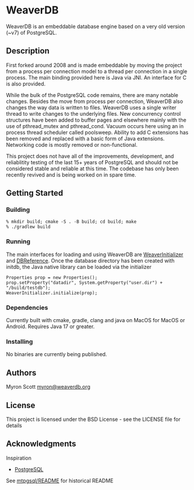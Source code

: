 # WeaverDB

WeaverDB is an embeddable database engine based on a very old version (~v7) of PostgreSQL.  

## Description

First forked around 2008 and is made embeddable by moving the project from a process per connection model to a thread per connection in a single process.  The main binding provided here is Java via JNI.  An interface for C is also provided.  

While the bulk of the PostgreSQL code remains, there are many notable changes.  Besides the move from process per connection, WeaverDB also changes the way data is written to files.  WeaverDB uses a single writer thread to write changes to the underlying files.  New concurrency control structures have been added to buffer pages and elsewhere mainly with the use of pthread_mutex and pthread_cond.  Vacuum occurs here using an in process thread scheduler called poolsweep.  Ability to add C extensions has been removed and replaced with a basic form of Java extensions.  Networking code is mostly removed or non-functional.  

This project does not have all of the improvements, development, and reliablitity testing of the last 15+ years of PostgreSQL and should not be considered stable and reliable at this time.  The codebase has only been recently revived and is being worked on in spare time.

## Getting Started

### Building
    
    % mkdir build; cmake -S . -B build; cd build; make
    % ./gradlew build

### Running

The main interfaces for loading and using WeaverDB are [WeaverInitializer](https://github.com/weaverdb/weaverdb/blob/main/pgjava_c/src/main/java/org/weaverdb/WeaverInitializer.java) and [DBReference](https://github.com/weaverdb/weaverdb/blob/main/pgjava_c/src/main/java/org/weaverdb/DBReference.java).  Once the database directory has been created with initdb, the Java native library can be loaded via the initializer

    Properties prop = new Properties();
    prop.setProperty("datadir", System.getProperty("user.dir") + "/build/testdb");
    WeaverInitializer.initialize(prop);

### Dependencies

Currently built with cmake, gradle, clang and java on MacOS for MacOS or Android.  Requires Java 17 or greater.  

### Installing

No binaries are currently being published.


## Authors

Myron Scott <myron@weaverdb.org>

## License

This project is licensed under the BSD License - see the LICENSE file for details

## Acknowledgments

Inspiration
* [PostgreSQL](https://www.postgresql.org)


See [mtpgsql/README](mtpgsql/README) for historical README

